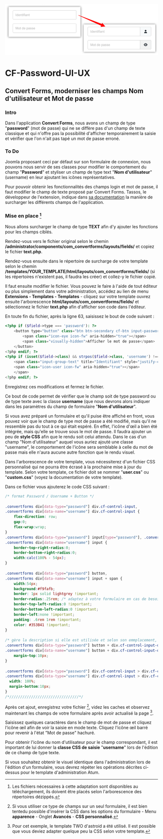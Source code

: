 ![image Intro](field_PW_01.png)
# CF-Password-UI-UX
## Convert Forms, moderniser les champs Nom d'utilisateur et Mot de passe

### Intro
Dans l'application **Convert Forms**, nous avons un champ de type "**password**" (mot de passe) qui ne se diffère pas d'un champ de texte classique et qui n'offre pas la possibilité d'afficher temporairement la saisie et vérifier que l'on n'ait pas tapé un mot de passe erroné.

### To Do
Joomla proposant ceci par défaut sur son formulaire de connexion, nous pouvons nous servir de ses classes pour modifier le comportement du champ "**Password**" et styliser un champ de type text "**Nom d'utilisateur**" (username) en leur ajoutant les icônes représentatives.

Pour pouvoir obtenir les fonctionnalités des champs login et mot de passe, il faut modifier le champ de texte proposé par Convert Forms.
Tassos, le développeur de l'extension, indique dans [sa documentation](https://www.tassos.gr/docs/convert-forms/developers/override-form-ands-layouts-in-your-template#override_a_field_layout) la manière de surcharger les différents champs de l'application.

### Mise en place [^1]
Nous allons surcharger le champ de type **TEXT** afin d'y ajouter les fonctions pour les champs ciblés.

Rendez-vous vers le fichier original selon le chemin **/administrator/components/com_convertforms/layouts/fields/** et copiez le fichier **text.php**.

Rendez-vous ensuite dans le répertoire de surcharge de votre template selon le chemin **/templates/YOUR_TEMPLATE/html/layouts/com_convertforms/fields/** (si les répertoires n'existent pas, il faudra les créer) et collez-y le fichier copié.

Il faut ensuite modifier le fichier. Vous pouvez le faire à l'aide de tout éditeur ou plus simplement dans votre administration, accédez au lien de menu **Extensions - Templates - Templates** - cliquez sur votre template ouvrez ensuite l'arborescence **html/layouts/com_convertforms/fields/** et sélectionnez le fichier **text.php** afin d'afficher son code dans l'éditeur.

En toute fin du fichier, après la ligne 63, saisissez le bout de code suivant :
```PHP
<?php if ($field->type === 'password'): ?>
    <button type="button" class="btn btn-secondary cf-btn input-password-toggle" role="switch" aria-checked="false">
        <span class="icon-eye icon-fw" aria-hidden="true"></span>
        <span class="visually-hidden">Afficher le mot de passe</span>
    </button>
<?php endif; ?>
<?php if (isset($field->class) && strpos($field->class, 'username') !== false): ?>
    <span class="input-group-text" title="Identifiant" style="justify-content:center;">
    <span class="icon-user icon-fw" aria-hidden="true"></span>
    </span> 
<?php endif; ?>
```
Enregistrez ces modifications et fermez le fichier.

Ce bout de code permet de vérifier que le champ soit de type password ou de type texte avec la classe **username** (que nous devrons alors indiquer dans les paramètres du champ de formulaire "**Nom d'utilisateur**".

Si vous avez préparé un formulaire et qu'il puise être affiché en front, vous pouvez voir que le champ de type mot de passe a été modifié, mais qu'il ne ressemble pas du tout à ce qui était espéré.
En effet, l'icône d'œil a bien été intégrée, mais qu'elle se trouve sous le mot de passe. Il faudra ajouter un peu de **style CSS** afin que le rendu soit celui attendu.
Dans le cas d'un champ "Nom d'utilisateur" auquel vous auriez ajouté une classe "username", le comportement de l'icône sera semblable à celle du mot de passe mais elle n'aura aucune autre fonction que le rendu visuel.


Dans l'arborescence de votre template, vous nécessiterez d'un fichier CSS personnalisé qui ne pourra être écrasé à la prochaine mise à jour du template. Selon votre template, ce fichier doit se nommer "**user.css**" ou "**custom.css**" (voyez la documentation de votre template).

Dans ce fichier vous ajouterez le code CSS suivant :
```CSS
/* format Password / Username + Button */

.convertforms div[data-type="password"] div.cf-control-input,
.convertforms div[data-name="username"] div.cf-control-input {
    flex-direction: row;
    gap:0;
    flex-wrap:wrap;
}
.convertforms div[data-type="password"] input[type="password"], .convertforms div[data-type="password"] input[type="text"],
.convertforms div[data-name="username"] input {
    border-top-right-radius:0;
    border-bottom-right-radius:0;
    width:calc(100% - 54px);
}

.convertforms div[data-type="password"] button,
.convertforms div[data-name="username"] input + span {
    width:54px;
    background:#f9fafb;
    border: 1px solid lightgrey !important;
    border-radius:.25rem; /* adaptez à votre formulaire en cas de besoin */
    border-top-left-radius:0 !important;
    border-bottom-left-radius:0 !important;
    border-left:none !important;
    padding: .6rem 1rem !important;
    color: #353B41 !important;
}

/* gère la description si elle est utilisée et selon son emmplacement, avant ou après le champ */
.convertforms div[data-type="password"] button + div.cf-control-input-desc,
.convertforms div[data-name="username"] button + div.cf-control-input-desc {
	margin-top:10px;
}

.convertforms div[data-type="password"] div.cf-control-input > div.cf-control-input-desc,
.convertforms div[data-type="username"] div.cf-control-input > div.cf-control-input-desc {
  width: 100%;
  margin-bottom:10px;
}
/*////////////////////////////////*/
```
Après cet ajout, enregistrez votre fichier [^2], videz les caches et observez maintenant les champs de votre formulaire après avoir actualisé la page [^3].

Saisissez quelques caractères dans le champ de mot de passe et cliquez l'icône œil afin de voir la saisie en mode texte. Cliquez l'icône œil barré pour revenir à l'état "Mot de passe" hachuré.

Pour obtenir l'icône du nom d'utilisateur pour le champ correspondant, il est important de lui donner la **classe CSS de saisie** "**username**" lors de l'édition de ce champ de type texte.

Si vous souhaitez obtenir le visuel identique dans l'administration lors de l'édition d'un formulaire, vous devrez répéter les opérations décrites ci-dessus pour le template d'administration Atum.

[^1]:Les fichiers nécessaires à cette adaptation sont disponibles au téléchargement, ils doivent être placés selon l'arborescence des répertoires dézippés.
[^2]:Si vous utiliser ce type de champs sur un seul formulaire, il est bien tentedu possible d'insérer la CSS dans les options du formulaire - Menu **apparence** - Onglet **Avancés** - **CSS personnalisé**.
[^3]:Pour cet exemple, le template TWO d'astroid a été utilisé. Il est possible que vous deviez adapter quelque peu la CSS selon votre template.
